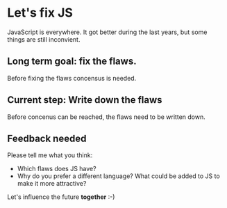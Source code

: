 # Let's fix JS

JavaScript is everywhere. It got better during the last years, but some things are still inconvient.

## Long term goal: fix the flaws.

Before fixing the flaws concensus is needed.

## Current step: Write down the flaws

Before concenus can be reached, the flaws need to be written down.

## Feedback needed

Please tell me what you think:

- Which flaws does JS have?
- Why do you prefer a different language? What could be added to JS to make it more attractive?


Let's influence the future **together** :-)
